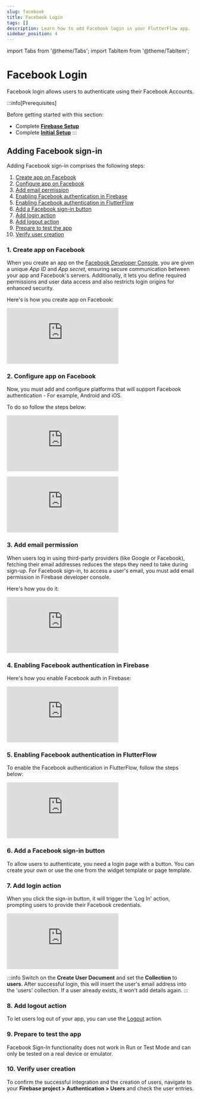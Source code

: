 ```yaml
---
slug: facebook
title: Facebook Login
tags: []
description: Learn how to add Facebook login in your FlutterFlow app.
sidebar_position: 4
---
```


import Tabs from '@theme/Tabs';
import TabItem from '@theme/TabItem';

# Facebook Login

Facebook login allows users to authenticate using their Facebook Accounts.


:::info[Prerequisites]

Before getting started with this section:

- Complete [**Firebase Setup**](#)
- Complete [**Initial Setup**](initial-setup.md)
:::

## Adding Facebook sign-in

Adding Facebook sign-in comprises the following steps:

1. [Create app on Facebook](#1-create-app-on-facebook)
2. [Configure app on Facebook](#2-configure-app-on-facebook)
3. [Add email permission](#3-add-email-permission)
4. [Enabling Facebook authentication in Firebase](#4-enabling-facebook-authentication-in-firebase)
5. [Enabling Facebook authentication in FlutterFlow](#5-enabling-facebook-authentication-in-flutterflow)
6. [Add a Facebook sign-in button](#6-add-a-facebook-sign-in-button)
7. [Add login action](#7-add-login-action)
8. [Add logout action](#8-add-logout-action)
9. [Prepare to test the app](#9-prepare-to-test-the-app)
10. [Verify user creation](#10-verify-user-creation)

### 1. Create app on Facebook

When you create an app on the [Facebook Developer Console](https://developers.facebook.com/), you are given a unique *App ID* and *App secret*, ensuring secure communication between your app and Facebook's servers. Additionally, it lets you define required permissions and user data access and also restricts login origins for enhanced security.

Here's is how you create app on Facebook:
<div style={{
    position: 'relative',
    paddingBottom: 'calc(56.67989417989418% + 41px)', // Keeps the aspect ratio and additional padding
    height: 0,
    width: '100%'}}>
    <iframe 
        src="https://demo.arcade.software/e6gys6yiCM1xiUNLBHdD?embed&show_copy_link=true"
        title=""
        style={{
            position: 'absolute',
            top: 0,
            left: 0,
            width: '100%',
            height: '100%',
            colorScheme: 'light'
        }}
        frameborder="0"
        loading="lazy"
        webkitAllowFullScreen
        mozAllowFullScreen
        allowFullScreen
        allow="clipboard-write">
    </iframe>
</div>
<p></p>

### 2. Configure app on Facebook

Now, you must add and configure platforms that will support Facebook authentication - For example, Android and iOS.

To do so follow the steps below:

<Tabs>
<TabItem value="1" label="Configure Android App" default>
<div style={{
    position: 'relative',
    paddingBottom: 'calc(56.67989417989418% + 41px)', // Keeps the aspect ratio and additional padding
    height: 0,
    width: '100%'}}>
    <iframe 
        src="https://demo.arcade.software/96Nf3RC4DAW1kOvdZ7yA?embed&show_copy_link=true"
        title=""
        style={{
            position: 'absolute',
            top: 0,
            left: 0,
            width: '100%',
            height: '100%',
            colorScheme: 'light'
        }}
        frameborder="0"
        loading="lazy"
        webkitAllowFullScreen
        mozAllowFullScreen
        allowFullScreen
        allow="clipboard-write">
    </iframe>
</div>
<p></p>
</TabItem>
<TabItem value="2" label="Configure iOS App">
<div style={{
    position: 'relative',
    paddingBottom: 'calc(56.67989417989418% + 41px)', // Keeps the aspect ratio and additional padding
    height: 0,
    width: '100%'}}>
    <iframe 
        src="https://demo.arcade.software/wiYI8lcR2fTZ7EfSLR1S?embed&show_copy_link=true"
        title=""
        style={{
            position: 'absolute',
            top: 0,
            left: 0,
            width: '100%',
            height: '100%',
            colorScheme: 'light'
        }}
        frameborder="0"
        loading="lazy"
        webkitAllowFullScreen
        mozAllowFullScreen
        allowFullScreen
        allow="clipboard-write">
    </iframe>
</div>
<p></p>
</TabItem>
</Tabs>



### 3. Add email permission

When users log in using third-party providers (like Google or Facebook), fetching their email addresses reduces the steps they need to take during sign-up. For Facebook sign-in, to access a user's email, you must add email permission in Firebase developer console.

Here's how you do it:
<div style={{
    position: 'relative',
    paddingBottom: 'calc(56.67989417989418% + 41px)', // Keeps the aspect ratio and additional padding
    height: 0,
    width: '100%'}}>
    <iframe 
        src="https://demo.arcade.software/vqXHHDgwcplEd8uAlRov?embed&show_copy_link=true"
        title=""
        style={{
            position: 'absolute',
            top: 0,
            left: 0,
            width: '100%',
            height: '100%',
            colorScheme: 'light'
        }}
        frameborder="0"
        loading="lazy"
        webkitAllowFullScreen
        mozAllowFullScreen
        allowFullScreen
        allow="clipboard-write">
    </iframe>
</div>
<p></p>


### 4. Enabling Facebook authentication in Firebase

Here's how you enable Facebook auth in Firebase:

<div style={{
    position: 'relative',
    paddingBottom: 'calc(56.67989417989418% + 41px)', // Keeps the aspect ratio and additional padding
    height: 0,
    width: '100%'}}>
    <iframe 
        src="https://demo.arcade.software/yYIIFNIz6VnggYUX9KXL?embed&show_copy_link=true"
        title=""
        style={{
            position: 'absolute',
            top: 0,
            left: 0,
            width: '100%',
            height: '100%',
            colorScheme: 'light'
        }}
        frameborder="0"
        loading="lazy"
        webkitAllowFullScreen
        mozAllowFullScreen
        allowFullScreen
        allow="clipboard-write">
    </iframe>
</div>
<p></p>

### 5. Enabling Facebook authentication in FlutterFlow

To enable the Facebook authentication in FlutterFlow, follow the steps below:

<div style={{
    position: 'relative',
    paddingBottom: 'calc(56.67989417989418% + 41px)', // Keeps the aspect ratio and additional padding
    height: 0,
    width: '100%'}}>
    <iframe 
        src="https://demo.arcade.software/DLMx6pvF6QltUf8edST8?embed&show_copy_link=true"
        title=""
        style={{
            position: 'absolute',
            top: 0,
            left: 0,
            width: '100%',
            height: '100%',
            colorScheme: 'light'
        }}
        frameborder="0"
        loading="lazy"
        webkitAllowFullScreen
        mozAllowFullScreen
        allowFullScreen
        allow="clipboard-write">
    </iframe>
</div>
<p></p>

### 6. Add a Facebook sign-in button

To allow users to authenticate, you need a login page with a button. You can create your own or use the one from the widget template or page template.

### 7. Add login action

When you click the sign-in button, it will trigger the 'Log In' action, prompting users to provide their Facebook credentials.

<div style={{
    position: 'relative',
    paddingBottom: 'calc(56.67989417989418% + 41px)', // Keeps the aspect ratio and additional padding
    height: 0,
    width: '100%'}}>
    <iframe 
        src="https://demo.arcade.software/jexLJMpednsmFGACA0AB?embed&show_copy_link=true"
        title=""
        style={{
            position: 'absolute',
            top: 0,
            left: 0,
            width: '100%',
            height: '100%',
            colorScheme: 'light'
        }}
        frameborder="0"
        loading="lazy"
        webkitAllowFullScreen
        mozAllowFullScreen
        allowFullScreen
        allow="clipboard-write">
    </iframe>
</div>
<p></p>

:::info
Switch on the **Create User Document** and set the **Collection** to **users**. After successful login, this will insert the user's email address into the 'users' collection. If a user already exists, it won't add details again.
:::

### 8. Add logout action

To let users log out of your app, you can use the [Logout](../../logout-action.md) action.

### 9. Prepare to test the app

Facebook Sign-In functionality does not work in Run or Test Mode and can only be tested on a real device or emulator.

### 10. Verify user creation

To confirm the successful integration and the creation of users, navigate to your **Firebase project > Authentication > Users** and check the user entries.
